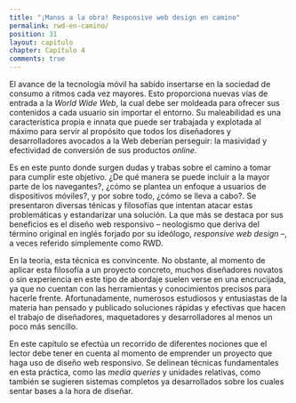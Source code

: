 ```yaml
---
title: "¡Manos a la obra! Responsive web design en camino"
permalink: rwd-en-camino/
position: 31
layout: capitulo
chapter: Capítulo 4
comments: true
---
```


El avance de la tecnología móvil ha sabido insertarse en la sociedad de consumo a ritmos cada vez mayores. Esto proporciona nuevas vías de entrada a la _World Wide Web_, la cual debe ser moldeada para ofrecer sus contenidos a cada usuario sin importar el entorno. Su maleabilidad es una característica propia e innata que puede ser trabajada y explotada al máximo para servir al propósito que todos los diseñadores y desarrolladores avocados a la Web deberían perseguir: la masividad y efectividad de conversión de sus productos _online_.

Es en este punto donde surgen dudas y trabas sobre el camino a tomar para cumplir este objetivo. ¿De qué manera se puede incluir a la mayor parte de los navegantes?, ¿cómo se plantea un enfoque a usuarios de dispositivos móviles?, y por sobre todo, ¿cómo se lleva a cabo?. Se presentaron diversas ténicas y filosofías que intentan atacar estas problemáticas y estandarizar una solución. La que más se destaca por sus beneficios es el diseño web responsivo – neologismo que deriva del término original en inglés forjado por su ideólogo, _responsive web design_ –, a veces referido simplemente como RWD.

En la teoría, esta técnica es convincente. No obstante, al momento de aplicar esta filosofía a un proyecto concreto, muchos diseñadores novatos o sin experiencia en este tipo de abordaje suelen verse en una encrucijada, ya que no cuentan con las herramientas y conocimientos precisos para hacerle frente. Afortunadamente, numerosos estudiosos y entusiastas de la materia han pensado y publicado soluciones rápidas y efectivas que hacen el trabajo de diseñadores, maquetadores y desarrolladores al menos un poco más sencillo.

En este capítulo se efectúa un recorrido de diferentes nociones que el lector debe tener en cuenta al momento de emprender un proyecto que haga uso de diseño web responsivo. Se delinean técnicas fundamentales en esta práctica, como las _media queries_ y unidades relativas, como también se sugieren sistemas completos ya desarrollados sobre los cuales sentar bases a la hora de diseñar.
